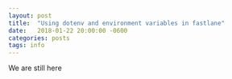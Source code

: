 ```yaml
---
layout: post
title:  "Using dotenv and environment variables in fastlane"
date:   2018-01-22 20:00:00 -0600
categories: posts
tags: info
---
```


We are still here